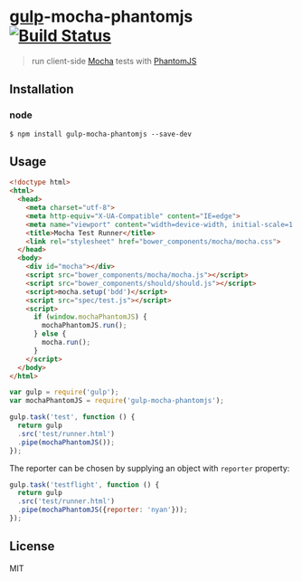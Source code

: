 # [gulp](https://github.com/wearefractal/gulp)-mocha-phantomjs [![Build Status](https://travis-ci.org/mrhooray/gulp-mocha-phantomjs.svg?branch=master)](https://travis-ci.org/mrhooray/gulp-mocha-phantomjs)
> run client-side [Mocha](https://github.com/visionmedia/mocha) tests with [PhantomJS](https://github.com/ariya/phantomjs)

## Installation
### node
```shell
$ npm install gulp-mocha-phantomjs --save-dev
```

## Usage
```html
<!doctype html>
<html>
  <head>
    <meta charset="utf-8">
    <meta http-equiv="X-UA-Compatible" content="IE=edge">
    <meta name="viewport" content="width=device-width, initial-scale=1.0">
    <title>Mocha Test Runner</title>
    <link rel="stylesheet" href="bower_components/mocha/mocha.css">
  </head>
  <body>
    <div id="mocha"></div>
    <script src="bower_components/mocha/mocha.js"></script>
    <script src="bower_components/should/should.js"></script>
    <script>mocha.setup('bdd')</script>
    <script src="spec/test.js"></script>
    <script>
      if (window.mochaPhantomJS) {
        mochaPhantomJS.run();
      } else {
        mocha.run();
      }
    </script>
  </body>
</html>
```

```javascript
var gulp = require('gulp');
var mochaPhantomJS = require('gulp-mocha-phantomjs');

gulp.task('test', function () {
  return gulp
  .src('test/runner.html')
  .pipe(mochaPhantomJS());
});
```

The reporter can be chosen by supplying an object with `reporter` property:

```javascript
gulp.task('testflight', function () {
  return gulp
  .src('test/runner.html')
  .pipe(mochaPhantomJS({reporter: 'nyan'}));
});
```

## License
MIT
